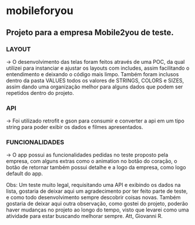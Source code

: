 # mobileforyou
## Projeto para a empresa Mobile2you de teste.

### LAYOUT
-> O desenvolvimento das telas foram feitos através de uma POC, da qual utilizei para instanciar e 
ajustar os layouts com includes, assim facilitando o entendimento e deixando o código mais limpo.
    Também foram inclusos dentro da pasta VALUES todos os valores de STRINGS, COLORS e SIZES,
assim dando uma organização melhor para alguns dados que podem ser repetidos dentro do projeto.

### API
-> Foi utilizado retrofit e gson para consumir e converter a api em um tipo string para poder exibir
os dados e filmes apresentados.

### FUNCIONALIDADES
-> O app possui as funcionalidades pedidas no teste proposto pela empresa, com alguns extras
como o animation no botão do coração, o botão de retornar também possui detalhe e a logo da empresa,
como logo default do app.


Obs: Um teste muito legal, requisitando uma API e exibindo os dados na lista, gostaria de deixar aqui
um agradecimento por ter feito parte de teste, e como todo desenvolvimento sempre descobrir coisas
novas. Também gostaria de deixar aqui outra observação, como gostei do projeto, poderão haver mudanças
no projeto ao longo do tempo, visto que levarei como uma atividade para estar buscando melhorar sempre.
Att, Giovanni R.